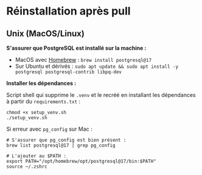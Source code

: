 # Réinstallation après pull

## Unix (MacOS/Linux)

**S'assurer que PostgreSQL est installé sur la machine :**

- MacOS avec [Homebrew](https://brew.sh/) : `brew install postgresql@17`
- Sur Ubuntu et dérivés : `sudo apt update && sudo apt install -y postgresql postgresql-contrib libpq-dev`
   
**Installer les dépendances :**

Script shell qui supprime le `.venv` et le recréé en installant les dépendances à partir du `requirements.txt` :

```shell
chmod +x setup_venv.sh
./setup_venv.sh
```

Si erreur avec `pg_config` sur Mac :

```shell
# S'assurer que pg_config est bien présent :
brew list postgresql@17 | grep pg_config

# L'ajouter au $PATH :
export PATH="/opt/homebrew/opt/postgresql@17/bin:$PATH"
source ~/.zshrc
```

